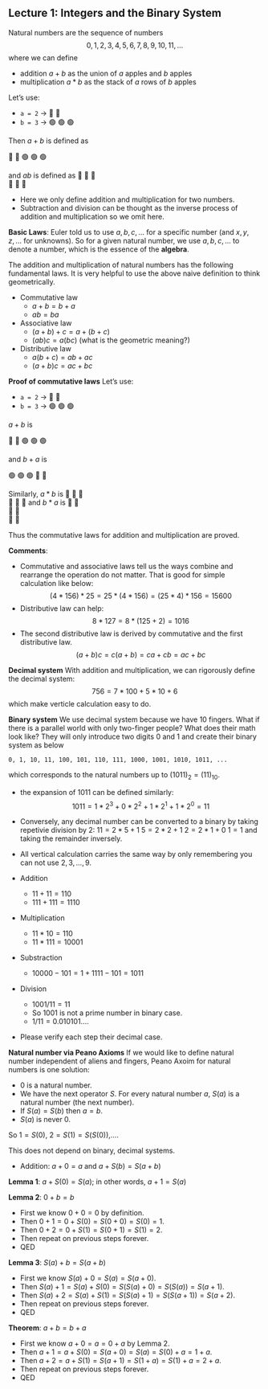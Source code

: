 ## Lecture 1: Integers and the Binary System 

Natural numbers are the sequence of numbers
$$0,1,2,3,4,5,6,7,8,9,10,11,...$$
where we can define
* addition $a+b$ as the union of $a$ apples and $b$ apples
* multiplication $a*b$ as the stack of $a$ rows of $b$ apples  

Let’s use:

- `a = 2` → 🔵 🔵  
- `b = 3` → 🟢 🟢 🟢

Then  $a + b$ is defined as

🔵 🔵    🟢 🟢 🟢

and $ab$ is defined as 
🔵 🔵 🔵  
🔵 🔵 🔵

* Here we only define addition and multiplication for two numbers. 
* Subtraction and division can be thought as the inverse process of addition and multiplication so we omit here.


**Basic Laws**:
Euler told us to use $a,b,c,...$ for a specific number (and $x,y,z,...$ for unknowns). So for a given natural number, we use $a,b,c,...$ to denote a number, which is the essence of the **algebra**.

The addition and multiplication of natural numbers has the following fundamental laws. It is very helpful to use the above naive definition to think geometrically.
* Commutative law
    * $a+b=b+a$
    * $ab=ba$
* Associative law
    * $(a+b)+c=a+(b+c)$
    * $(ab)c=a(bc)$ (what is the geometric meaning?)
* Distributive law
    * $a(b+c)=ab+ac$
    * $(a+b)c=ac+bc$

**Proof of commutative laws** 
Let’s use:

- `a = 2` → 🔵 🔵  
- `b = 3` → 🟢 🟢 🟢

$a + b$ is 


🔵 🔵   🟢 🟢 🟢

and $b+a$ is 

🟢 🟢 🟢   🔵 🔵

Similarly, $a*b$ is 
🔵 🔵 🔵  
🔵 🔵 🔵
and $b*a$ is 
🔵 🔵  
🔵 🔵  
🔵 🔵

Thus the commutative laws for addition and multiplication are proved.


**Comments**:
* Commutative and associative laws tell us the ways combine and rearrange the operation do not matter. That is good for simple calculation like below:
$$(4*156)*25=25*(4*156)=(25*4)*156=15600$$
* Distributive law can help:
$$8*127=8*(125+2)=1016$$
* The second distributive law is derived by commutative and the first distributive law.
$$(a+b)c=c(a+b)=ca+cb=ac+bc$$

**Decimal system**
With addition and multiplication, we can rigorously define the decimal system:
$$756=7*100+5*10+6$$
which make verticle calculation easy to do.

**Binary system**
We use decimal system because we have $10$ fingers. What if there is a parallel world with only two-finger people? What does their math look like? They will only introduce two digits $0$ and $1$ and create their binary system as below 

```
0, 1, 10, 11, 100, 101, 110, 111, 1000, 1001, 1010, 1011, ...
```

which corresponds to the natural numbers up to $(1011)_2=(11)_{10}$.

* the expansion of $1011$ can be defined similarly:
$$1011=1*2^3+0*2^2+1*2^1+1*2^0=11$$

* Conversely, any decimal number can be converted to a binary by taking repetivie division by $2$:
$11=2*5+1$
$5=2*2+1$
$2=2*1+0$
$1=1$
and taking the remainder inversely. 

* All vertical calculation carries the same way by only remembering you can not use $2,3,...,9$.

* Addition
    * $11+11=110$
    * $111+111=1110$
* Multiplication
    * $11*10=110$
    * $11*111=10001$
* Substraction
    * $10000-101=1+1111-101=1011$
* Division
    * $1001/11=11$
    * So $1001$ is not a prime number in binary case.
    * $1/11=0.010101....$
* Please verify each step their decimal case.

**Natural number via Peano Axioms**
If we would like to define natural number independent of aliens and fingers, Peano Axoim for natural numbers is one solution:
* $0$ is a natural number.
* We have the next operator $S$. For every natural number $a$, $S(a)$ is a natural number (the next number).
* If $S(a)=S(b)$ then $a=b$.
* $S(a)$ is never $0$.

So $1=S(0)$, $2=S(1)=S(S(0))$,.... 

This does not depend on binary, decimal systems.

* Addition: $a+0=a$ and $a+S(b)=S(a+b)$

**Lemma 1**: $a+S(0)=S(a)$; in other words, $a+1=S(a)$

**Lemma 2**: $0+b=b$

* First we know $0+0=0$ by definition. 
* Then $0+1=0+S(0)=S(0+0)=S(0)=1$.
* Then $0+2=0+S(1)=S(0+1)=S(1)=2$.
* Then repeat on previous steps forever.
* QED

**Lemma 3**: $S(a)+b=S(a+b)$

* First we know $S(a)+0=S(a)=S(a+0)$. 
* Then $S(a)+1=S(a)+S(0)=S(S(a)+0)=S(S(a))=S(a+1)$.
* Then $S(a)+2=S(a)+S(1)=S(S(a)+1)=S(S(a+1))=S(a+2)$.
* Then repeat on previous steps forever.
* QED

**Theorem**: $a+b=b+a$

* First we know $a+0=a=0+a$ by Lemma 2. 
* Then $a+1=a+S(0)=S(a+0)=S(a)=S(0)+a=1+a$.
* Then $a+2=a+S(1)=S(a+1)=S(1+a)=S(1)+a=2+a$.
* Then repeat on previous steps forever.
* QED

<!--

**Negative numbers**

* We define $-a$ as a new multiplication $(-1)*a$ for any natural number. 
* If we enforce distributive rule, then 
$$(-a)+a=(-1)a+1*a=(-1+1)a=0$$
* What is $(-1)(-1)$? If we enforce distributive law,
$$(-1)(-1)+1(-1)=(-1+1)1=0$$
Since $1(-1)=-1$, $(-1)(-1)=1.$